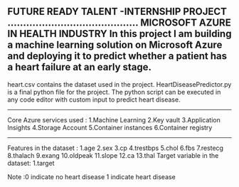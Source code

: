 FUTURE READY TALENT -INTERNSHIP PROJECT
..........................................
MICROSOFT AZURE IN HEALTH INDUSTRY
In this project I am building a machine learning solution on Microsoft Azure and deploying it to predict whether a patient has a heart failure at an early stage.
-----------------------------------------------------------------------------------------------
heart.csv contains the dataset used in the project.
HeartDiseasePredictor.py is a final python file for the project.
The python script can be executed in any code editor with custom input to predict heart disease.

-------------------------------------------------------------------------------------------------
Core Azure services used :
1.Machine Learning
2.Key vault
3.Application Insights
4.Storage Account
5.Container instances
6.Container registry

--------------------------------------------------------------------------------------------------
Features in the dataset :
1.age
2.sex
3.cp
4.trestbps
5.chol
6.fbs
7.restecg
8.thalach
9.exang
10.oldpeak
11.slope
12.ca
13.thal
Target variable in the dataset:
1.target

Note :0 indicate no heart disease
1 indicate heart disease

